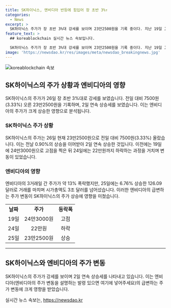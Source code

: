 ```yaml
---
title: SK하이닉스, 엔비디아 반등에 힘입어 장 초반 3%↑
categories:
  - News
excerpt: >
  SK하이닉스 주가가 장 초반 3%대 강세를 보이며 23만2500원을 기록 중이다. 지난 19일 고점을 찍고 하락세를 보였으나, 엔비디아 주가 상승에 힘입어 다시 상승 추세를 보이고 있다. 엔비디아는 지난 25일 6.76% 상승한 126.09달러로 거래를 마치며 시가총액도 3조 달러를 넘어섰다. 이는 지난 3거래일 간 약 13% 폭락하며 시총이 2조 달러 선으로 급락한 데 이어진 것으로 풀이된다.
feature_text: >
  ## koreablockchain 실시간 뉴스 속보입니다.

  SK하이닉스 주가가 장 초반 3%대 강세를 보이며 23만2500원을 기록 중이다. 지난 19일 고점을 찍고 하락세를 보였으나, 엔비디아 주가 상승에 힘입어 다시 상승 추세를 보이고 있다. 엔비디아는 지난 25일 6.76% 상승한 126.09달러로 거래를 마치며 시가총액도 3조 달러를 넘어섰다. 이는 지난 3거래일 간 약 13% 폭락하며 시총이 2조 달러 선으로 급락한 데 이어진 것으로 풀이된다.
image: 'https://newsdao.kr/res/images/meta/newsdao_breakingnews.jpg'
---
```


<p><img src="https://newsdao.kr/res/images/meta/newsdao_breakingnews.jpg" alt="koreablockchain 속보" /></p>

<h2 data-ke-size="size26">SK하이닉스의 주가 상황과 엔비디아의 영향</h2>

<p data-ke-size="size16">SK하이닉스의 주가가 26일 장 초반 3%대로 강세를 보였습니다. 전일 대비 7500원(3.33%) 오른 23만2500원을 기록하며, 2일 연속 상승세를 보였습니다. 이는 엔비디아의 주가가 크게 상승한 영향으로 분석됩니다.</p>

<h3>SK하이닉스 주가 상황</h3>

<p data-ke-size="size16">SK하이닉스의 주가는 26일 현재 23만2500원으로 전일 대비 7500원(3.33%) 올랐습니다. 이는 전날 0.90%의 상승을 이어받아 2일 연속 상승한 것입니다. 이전에는 19일에 24만3000원으로 고점을 찍은 뒤 24일에는 22만원까지 하락하는 과정을 거치며 변동이 있었습니다.</p>

<h3>엔비디아의 영향</h3>

<p data-ke-size="size16">엔비디아의 3거래일 간 주가가 약 13% 폭락했지만, 25일에는 6.76% 상승한 126.09달러로 거래를 마치며 시가총액도 3조 달러를 넘어섰습니다. 이러한 엔비디아의 급변하는 주가 변동이 SK하이닉스의 주가 상승에 영향을 미쳤습니다.</p>

<table>
    <tr>
        <td style="text-align: center; height: 17px;"><b>날짜</b></td>
        <td style="text-align: center; height: 17px;"><b>주가</b></td>
        <td style="text-align: center; height: 17px;"><b>등락폭</b></td>
    </tr>
    <tr>
        <td style="text-align: center; height: 17px;">19일</td>
        <td style="text-align: center; height: 17px;">24만3000원</td>
        <td style="text-align: center; height: 17px;">고점</td>
    </tr>
    <tr>
        <td style="text-align: center; height: 17px;">24일</td>
        <td style="text-align: center; height: 17px;">22만원</td>
        <td style="text-align: center; height: 17px;">하락</td>
    </tr>
    <tr>
        <td style="text-align: center; height: 17px;">25일</td>
        <td style="text-align: center; height: 17px;">23만2500원</td>
        <td style="text-align: center; height: 17px;">상승</td>
    </tr>
</table>

<hr>

<h2 data-ke-size="size26">SK하이닉스와 엔비디아의 주가 변동</h2>

<p data-ke-size="size16">SK하이닉스의 주가가 강세를 보이며 2일 연속 상승세를 나타내고 있습니다. 이는 엔비디아(엔비디아의 주가 변동을 설명하는 발령 있으면 여기에 넣어주세요)의 급변하는 주가 변동에 크게 영향을 받았습니다.</p>
실시간 뉴스 속보는, <a href="https://newsdao.kr" rel="dofollow">https://newsdao.kr</a>



